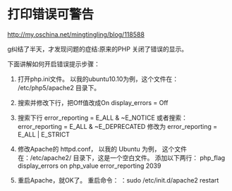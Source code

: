 # 打印错误可警告

http://my.oschina.net/mingtingling/blog/118588

g纠结了半天，才发现问题的症结:原来的PHP 关闭了错误的显示。

下面讲解如何开启错误提示步骤：

1. 打开php.ini文件。
以我的ubuntu10.10为例，这个文件在： /etc/php5/apache2 目录下。

2. 搜索并修改下行，把Off值改成On
display_errors = Off

3. 搜索下行
error_reporting = E_ALL & ~E_NOTICE
或者搜索：
error_reporting = E_ALL & ~E_DEPRECATED
修改为
error_reporting = E_ALL | E_STRICT

4. 修改Apache的 httpd.conf，
以我的 Ubuntu 为例， 这个文件在：/etc/apache2/  目录下，这是一个空白文件。
添加以下两行：
php_flag display_errors        on
php_value error_reporting       2039

5. 重启Apache，就OK了。
重启命令： ：sudo /etc/init.d/apache2 restart